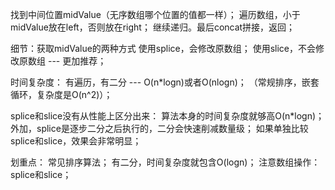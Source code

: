 找到中间位置midValue（无序数组哪个位置的值都一样）；
遍历数组，小于midValue放在left，否则放在right；
继续递归。最后concat拼接，返回；

细节：获取midValue的两种方式
    使用splice，会修改原数组；
    使用slice，不会修改原数组 --- 更加推荐；

时间复杂度：
    有遍历，有二分 --- O(n*logn)或者O(nlogn)；
    （常规排序，嵌套循环，复杂度是O(n^2)）；

splice和slice没有从性能上区分出来：
    算法本身的时间复杂度就够高O(n*logn)；
    外加，splice是逐步二分之后执行的，二分会快速削减数量级；
    如果单独比较splice和slice，效果会非常明显；

划重点：
    常见排序算法；
    有二分，时间复杂度就包含O(logn)；
    注意数组操作：splice和slice；

